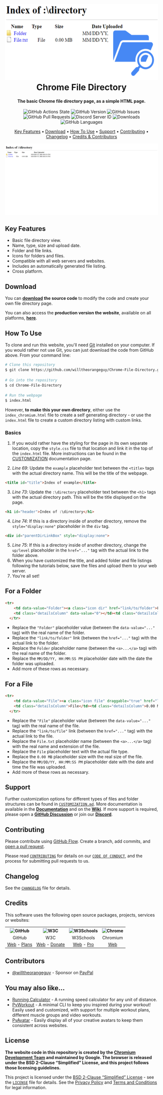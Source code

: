 <!-- Logo -->
<h1 align="center">
  <img src="https://raw.githubusercontent.com/willtheorangeguy/Chrome-File-Directory/main/docs/images/logo.png" height="250px" width="550px" alt="Chrome File Directory">
  <br>
  Chrome File Directory
  <br>
</h1>

<!-- Copy -->
<h4 align="center">The basic Chrome file directory page, as a simple HTML page.</h4>

<!-- Badges -->
<div align="center">
  <!-- Stability -->
  <img alt="GitHub Actions State" src="https://github.com/willtheorangeguy/Chrome-File-Directory/actions/workflows/pages/pages-build-deployment/badge.svg">
  <!-- Version -->
  <img alt="GitHub Version" src="https://img.shields.io/github/v/release/willtheorangeguy/Chrome-File-Directory">
  <!-- Issues -->
  <img alt="GitHub Issues" src="https://img.shields.io/github/issues/willtheorangeguy/Chrome-File-Directory">
  <!-- Pull Requests -->
  <img alt="GitHub Pull Requests" src="https://img.shields.io/github/issues-pr/willtheorangeguy/Chrome-File-Directory">
  <!-- Discord -->
  <img alt="Discord Server ID" src="https://img.shields.io/discord/962928406595514379">
  <!-- Downloads -->
  <img alt="Downloads" src="https://img.shields.io/github/downloads/willtheorangeguy/Chrome-File-Directory/total">
  <!-- Language Count -->
  <img alt="GitHub Languages" src="https://img.shields.io/github/languages/count/willtheorangeguy/Chrome-File-Directory">
</div>

<!-- Navigation -->
<p align="center">
  <a href="#key-features">Key Features</a> •
  <a href="#download">Download</a> •
  <a href="#how-to-use">How To Use</a> •
  <a href="#support">Support</a> •
  <a href="#contributing">Contributing</a> •
  <a href="#changelog">Changelog</a> •
  <a href="#credits">Credits & Contributors</a>
</p>

<!-- Screenshot(s) -->
![screenshot](https://raw.githubusercontent.com/willtheorangeguy/Chrome-File-Directory/main/docs/images/welcome.png)

## Key Features

* Basic file directory view.
* Name, type, size and upload date.
* Folder and file links.
* Icons for folders and files.
* Compatible with all web servers and websites.
* Includes an automatically generated file listing.
* Cross platform.

## Download

You can **[download](https://github.com/willtheorangeguy/Chrome-File-Directory/releases/latest) the source code** to modify the code and create your own file directory page.

You can also access the **production version the website**, available on all platforms, **[here](https://willtheorangeguy.github.io/Chrome-File-Directory/)**.

## How To Use

To clone and run this website, you'll need [Git](https://git-scm.com/downloads) installed on your computer. If you would rather not use Git, you can just download the code from GitHub above. From your command line:

```bash
# Clone this repository
$ git clone https://github.com/willtheorangeguy/Chrome-File-Directory.git

# Go into the repository
$ cd Chrome-File-Directory

# Run the webpage
$ index.html
```

However, **to make this your own directory**, either use the `index_chromium.html` file to create a self generating directory - or use the `index.html` file to create a custom directory listing with custom links.

### Basics

1. If you would rather have the styling for the page in its own separate location, copy the `style.css` file to that location and link it in the top of the `index.html` file. More instructions can be found in the [CUSTOMIZATION](https://github.com/willtheorangeguy/Chrome-File-Directory/tree/main/docs/CUSTOMIZATION.md) documentation page.

2. _Line 69_: Update the `example` placeholder text between the `<title>` tags with the actual directory name. This will be the title of the webpage.

```html
<title id="title">Index of example</title>
```

3. _Line 73_: Update the `:\directory` placeholder text between the `<h1>` tags with the actual directory path. This will be the title displayed on the page.

```html
<h1 id="header">Index of :\directory</h1>
```

4. _Line 74_: If this is a directory inside of another directory, remove the `style="display:none"` placeholder in the `div` tag.

```html
<div id="parentDirLinkBox" style="display:none">
```

5. _Line 75_: If this is a directory inside of another directory, change the `up/level` placeholder in the `href="..."` tag with the actual link to the folder above.
6. When you have customized the title, and added folder and file listings following the tutorials below, save the files and upload them to your web server.
7. You're all set!

## For a Folder

```html
<tr>
    <td data-value="Folder"><a class="icon dir" href="link/to/folder">Folder</a></td>
    <td class="detailsColumn" data-value="0"></td><td class="detailsColumn">MM/DD/YY, HH:MM:SS PM</td>
  </tr>
```

* Replace the `"Folder"` placeholder value (between the `data-value="..."` tag) with the real name of the folder.
* Replace the `"link/to/folder"` link (between the `href="..."` tag) with the actual link to the folder.
* Replace the `Folder` placeholder name (between the `<a>...</a>` tag) with the real name of the folder.
* Replace the `MM/DD/YY, HH:MM:SS PM` placeholder date with the date the folder was uploaded.
* Add more of these rows as necessary.

## For a File

```html
<tr>
    <td data-value="File"><a class="icon file" draggable="true" href="link/to/file">File.txt</a></td>
    <td class="detailsColumn">File</td><td class="detailsColumn">0.00 MB</td><td class="detailsColumn">MM/DD/YY, HH:MM:SS PM</td>
  </tr>
```

* Replace the `"File"` placeholder value (between the `data-value="..."` tag) with the real name of the file.
* Replace the `"link/to/file"` link (between the `href="..."` tag) with the actual link to the file.
* Replace the `File.txt` placeholder name (between the `<a>...</a>` tag) with the real name and extension of the file.
* Replace the `File` placeholder text with the actual file type.
* Replace the `0.00 MB` placeholder size with the real size of the file.
* Replace the `MM/DD/YY, HH:MM:SS PM` placeholder date with the date and time the file was uploaded.
* Add more of these rows as necessary.

## Support

Further customization options for different types of files and folder structures can be found in [`CUSTOMIZATION.md`](https://github.com/willtheorangeguy/Chrome-File-Directory/tree/main/docs). More documentation is available in the **[Documentation](https://github.com/willtheorangeguy/Chrome-File-Directory/tree/main/docs)** and on the **[Wiki](https://github.com/willtheorangeguy/Chrome-File-Directory/wiki)**. If more support is required, please open a **[GitHub Discussion](https://github.com/willtheorangeguy/Chrome-File-Directory/discussions/new)** or join our **[Discord](https://discord.gg/b7XPBfzZPC)**.

## Contributing

Please contribute using [GitHub Flow](https://guides.github.com/introduction/flow). Create a branch, add commits, and [open a pull request](https://github.com/willtheorangeguy/Chrome-File-Directory/compare).

Please read [`CONTRIBUTING`](CONTRIBUTING.md) for details on our [`CODE OF CONDUCT`](CODE_OF_CONDUCT.md), and the process for submitting pull requests to us.

## Changelog

See the [`CHANGELOG`](CHANGELOG.md) file for details.

## Credits

This software uses the following open source packages, projects, services or websites:

<!-- Credits Table -->
<table>
  <tr>
    <th align="center"><img src="https://github.githubassets.com/images/modules/logos_page/GitHub-Mark.png" width="200" height="200" alt="GitHub"/></th>
    <th align="center"><img src="https://pbs.twimg.com/profile_images/1069553420854591489/stZUQMcC_400x400.jpg" width="200" height="200" alt="W3C"/></th>
    <th align="center"><img src="https://videos.w3schools.com/files/images/w3schools_logo_500_04AA6D.png" width="250" height="150" alt="W3Schools"/></th>
    <th align="center"><img src="https://upload.wikimedia.org/wikipedia/commons/thumb/2/28/Chromium_Logo.svg/800px-Chromium_Logo.svg.png" width="250" height="200" alt="Chrome"/></th>
  </tr>
  <tr>
    <td align="center">GitHub</td>
    <td align="center">W3C</td>
    <td align="center">W3Schools</td>
    <td align="center">Chromium</td>
  </tr>
  <tr>
    <td align="center"><a href="https://github.com/">Web</a> - <a href="https://github.com/pricing">Plans</a></td>
    <td align="center"><a href="https://www.w3.org">Web</a> - <a href="https://www.w3.org/support/">Donate</a></td>
    <td align="center"><a href="https://www.w3schools.com">Web</a> - <a href="https://www.w3schools.com/pro/index.php">Pro</a></td>
    <td align="center"><a href="https://www.chromium.org/chromium-projects/">Web</a></td>
  </tr>
</table>

## Contributors

* [@willtheorangeguy](https://github.com/willtheorangeguy) - Sponsor on [PayPal](https://paypal.me/wvdg44?country.x=CA&locale.x=en_US)

## You may also like...

* [Running Calculator](https://github.com/willtheorangeguy/Running-Calculator) - A running speed calculator for any unit of distance.
* [PyWorkout](https://github.com/willtheorangeguy/PyWorkout) - A minimal CLI to keep you inspired during your workout! Easily used and customized, with support for multiple workout plans, different muscle groups and video workouts.
* [PyAvatar](https://github.com/willtheorangeguy/PyAvatar) - Easily display all of your creative avatars to keep them consistent across websites.

## License

**The website code in this repository is created by the [Chromium Development Team](https://www.chromium.org/Home/) and maintained by Google. The browser is released under the BSD 2-Clause “Simplified” License, and this project follows those licensing guidelines.**

This project is licensed under the [BSD 2-Clause “Simplified” License](https://choosealicense.com/licenses/bsd-2-clause/) - see the [`LICENSE`](LICENSE.md) file for details. See the [Privacy Policy](https://github.com/willtheorangeguy/Chrome-File-Directory/blob/main/docs/legal/PRIVACY.md) and [Terms and Conditions](https://github.com/willtheorangeguy/Chrome-File-Directory/blob/main/docs/legal/TERMS.md) for legal information.

